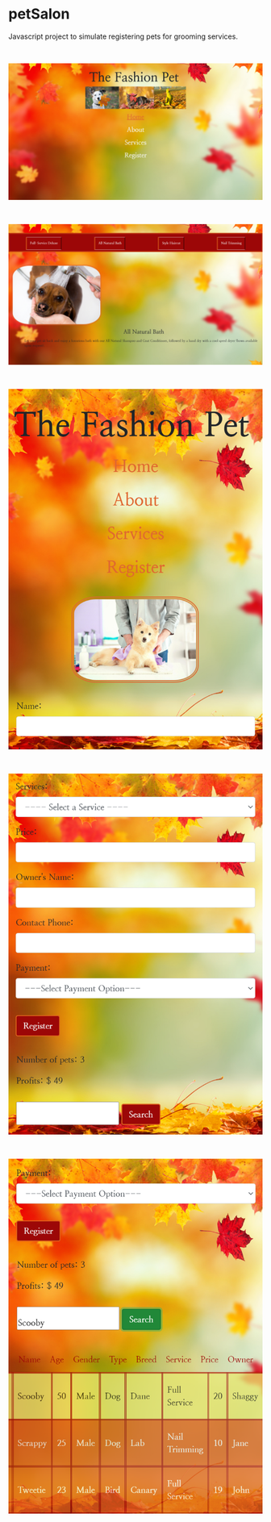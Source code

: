 # petSalon
<p>Javascript project to simulate registering pets for grooming services.</p>

<br/>

![Home Page](./petSalon/img/home.png)

<br/>

![Grooming Service](./petSalon/img/services.png)

<br/>

![Register Pets Page](./petSalon/img/register.png)

<br/>

![Registration Form](./petSalon/img/form.png)

<br/>

![Search Registry](./petSalon/img/search.png)
